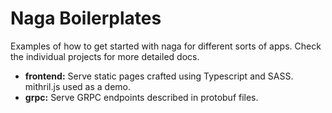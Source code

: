 # Naga Boilerplates

Examples of how to get started with naga for different sorts of apps. Check the individual projects for more detailed docs.

- **frontend:** Serve static pages crafted using Typescript and SASS. mithril.js used as a demo.
- **grpc:** Serve GRPC endpoints described in protobuf files.
